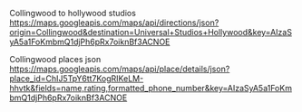 Collingwood to hollywood studios
https://maps.googleapis.com/maps/api/directions/json?origin=Collingwood&destination=Universal+Studios+Hollywood&key=AIzaSyA5a1FoKmbmQ1djPh6pRx7oiknBf3ACNOE

Collingwood places json
https://maps.googleapis.com/maps/api/place/details/json?place_id=ChIJ5TpY6tt7KogRIKeLM-hhvtk&fields=name,rating,formatted_phone_number&key=AIzaSyA5a1FoKmbmQ1djPh6pRx7oiknBf3ACNOE
